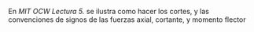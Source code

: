 En *MIT OCW Lectura 5.* se ilustra como hacer los cortes, y las convenciones de signos de las fuerzas axial, cortante, y momento flector